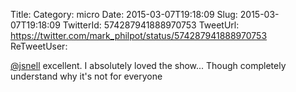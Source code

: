 Title: 
Category: micro
Date: 2015-03-07T19:18:09
Slug: 2015-03-07T19:18:09
TwitterId: 574287941888970753
TweetUrl: https://twitter.com/mark_philpot/status/574287941888970753
ReTweetUser: 

[@jsnell](https://twitter.com/jsnell) excellent. I absolutely loved the show... Though completely understand why it's not for everyone
